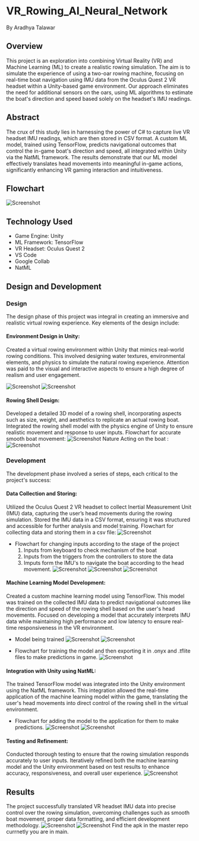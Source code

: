 # VR_Rowing_AI_Neural_Network

By Aradhya Talawar

## Overview
This project is an exploration into combining Virtual Reality (VR) and Machine Learning (ML) to create a realistic rowing simulation. The aim is to simulate the experience of using a two-oar rowing machine, focusing on real-time boat navigation using IMU data from the Oculus Quest 2 VR headset within a Unity-based game environment. Our approach eliminates the need for additional sensors on the oars, using ML algorithms to estimate the boat's direction and speed based solely on the headset's IMU readings.

## Abstract
The crux of this study lies in harnessing the power of C# to capture live VR headset IMU readings, which are then stored in CSV format. A custom ML model, trained using TensorFlow, predicts navigational outcomes that control the in-game boat's direction and speed, all integrated within Unity via the NatML framework. The results demonstrate that our ML model effectively translates head movements into meaningful in-game actions, significantly enhancing VR gaming interaction and intuitiveness.

## Flowchart
![Screenshot](ImgUp/Full.png)

## Technology Used
* Game Engine: Unity
* ML Framework: TensorFlow
* VR Headset: Oculus Quest 2
* VS Code
* Google Collab
* NatML


## Design and Development
### Design
The design phase of this project was integral in creating an immersive and realistic virtual rowing experience. Key elements of the design include:

#### Environment Design in Unity:

Created a virtual rowing environment within Unity that mimics real-world rowing conditions. This involved designing water textures, environmental elements, and physics to simulate the natural rowing experience.
Attention was paid to the visual and interactive aspects to ensure a high degree of realism and user engagement.

![Screenshot](ImgUp/Environment.png)
![Screenshot](ImgUp/Environment%202.png)

#### Rowing Shell Design:

Developed a detailed 3D model of a rowing shell, incorporating aspects such as size, weight, and aesthetics to replicate an actual rowing boat.
Integrated the rowing shell model with the physics engine of Unity to ensure realistic movement and response to user inputs.
Flowchart for accurate smooth boat movement:
![Screenshot](ImgUp/SMooth.png)
Nature Acting on the boat :
![Screenshot](ImgUp/mechanics.png)

### Development
The development phase involved a series of steps, each critical to the project's success:

#### Data Collection and Storing:

Utilized the Oculus Quest 2 VR headset to collect Inertial Measurement Unit (IMU) data, capturing the user’s head movements during the rowing simulation.
Stored the IMU data in a CSV format, ensuring it was structured and accessible for further analysis and model training.
Flowchart for collecting data and storing them in a csv file:
![Screenshot](ImgUp/Data%20Collection%20n%20storing.png)

* Flowchart for changing inputs according to the stage of the project
  1. Inputs from keyboard to check mechanism of the boat
  2. Inputs from the triggers from the controllers to store the data
  3. Imputs form the IMU's to navigate the boat according to the head movement.
![Screenshot](ImgUp/Inputs%20Various.png)
![Screenshot](ImgUp/Capturedata.png)
![Screenshot](ImgUp/Data%20being%20saved.png)

#### Machine Learning Model Development:

Created a custom machine learning model using TensorFlow. This model was trained on the collected IMU data to predict navigational outcomes like the direction and speed of the rowing shell based on the user's head movements.
Focused on developing a model that accurately interprets IMU data while maintaining high performance and low latency to ensure real-time responsiveness in the VR environment.

* Model being trained
![Screenshot](ImgUp/Model%20training.png)
![Screenshot](ImgUp/model%20t%20p.png)

* Flowchart for training the model and then exporting it in .onyx and .tflite files to make predictions in game.
![Screenshot](ImgUp/Model%20Training%20and%Exporting.png)

#### Integration with Unity using NatML:

The trained TensorFlow model was integrated into the Unity environment using the NatML framework.
This integration allowed the real-time application of the machine learning model within the game, translating the user's head movements into direct control of the rowing shell in the virtual environment.

* Flowchart for adding the model to the application for them to make predictions.
![Screenshot](ImgUp/integration.png)
![Screenshot](ImgUp/Predicedata.png)

#### Testing and Refinement:

Conducted thorough testing to ensure that the rowing simulation responds accurately to user inputs.
Iteratively refined both the machine learning model and the Unity environment based on test results to enhance accuracy, responsiveness, and overall user experience.
![Screenshot](ImgUp/Modfel%20res.png)
## Results

The project successfully translated VR headset IMU data into precise control over the rowing simulation, overcoming challenges such as smooth boat movement, proper data formatting, and efficient development methodology.
![Screenshot](ImgUp/accuracy.png)
![Screenshot](ImgUp/Outputs$20being%20generated.png)
Find the apk in the master repo currnetly you are in main.

